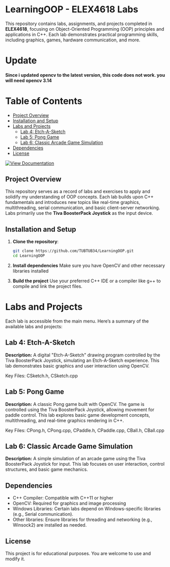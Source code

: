 # LearningOOP - ELEX4618 Labs

This repository contains labs, assignments, and projects completed in **ELEX4618**, focusing on Object-Oriented Programming (OOP) principles and applications in C++. Each lab demonstrates practical programming skills, including graphics, games, hardware communication, and more.

# Update
#### Since i updated opencv to the latest version, this code does not work. you will need opencv 3.14 

# Table of Contents
- [Project Overview](#project-overview)
- [Installation and Setup](#installation-and-setup)
- [Labs and Projects](#labs-and-projects)
  - [Lab 4: Etch-A-Sketch](#lab-4-etch-a-sketch)
  - [Lab 5: Pong Game](#lab-5-pong-game)
  - [Lab 6: Classic Arcade Game Simulation](#lab-6-classic-arcade-game-simulation)
- [Dependencies](#dependencies)
- [License](#license)

[![View Documentation](https://img.shields.io/badge/View%20Documentation-blue)](https://github.com/yourusername/LearningOOP)

## Project Overview
This repository serves as a record of labs and exercises to apply and solidify my understanding of OOP concepts. Each lab builds upon C++ fundamentals and introduces new topics like real-time graphics, multithreading, serial communication, and basic client-server networking. Labs primarily use the **Tiva BoosterPack Joystick** as the input device.

## Installation and Setup
1. **Clone the repository**:
   ```bash
   git clone https://github.com/TUBTUB34/LearningOOP.git
   cd LearningOOP
2. **Install dependencies**
   Make sure you have OpenCV and other necessary libraries installed
   
3. **Build the project**
   Use your preferred C++ IDE or a compiler like g++ to compile and link the project files.
   
# Labs and Projects
Each lab is accessible from the main menu. Here’s a summary of the available labs and projects:

## Lab 4: Etch-A-Sketch
**Description:**
A digital "Etch-A-Sketch" drawing program controlled by the Tiva BoosterPack Joystick, simulating an Etch-A-Sketch experience. This lab demonstrates basic graphics and user interaction using OpenCV.

Key Files: CSketch.h, CSketch.cpp

## Lab 5: Pong Game
**Description:**
A classic Pong game built with OpenCV. The game is controlled using the Tiva BoosterPack Joystick, allowing movement for paddle control. This lab explores basic game development concepts, multithreading, and real-time graphics rendering in C++.

Key Files: CPong.h, CPong.cpp, CPaddle.h, CPaddle.cpp, CBall.h, CBall.cpp

## Lab 6: Classic Arcade Game Simulation
**Description:** 
A simple simulation of an arcade game using the Tiva BoosterPack Joystick for input. This lab focuses on user interaction, control structures, and basic game mechanics.

## Dependencies
- C++ Compiler: Compatible with C++11 or higher
- OpenCV: Required for graphics and image processing
- Windows Libraries: Certain labs depend on Windows-specific libraries (e.g., Serial communication).
- Other libraries: Ensure libraries for threading and networking (e.g., Winsock2) are installed as needed.

## License
This project is for educational purposes. You are welcome to use and modify it.
